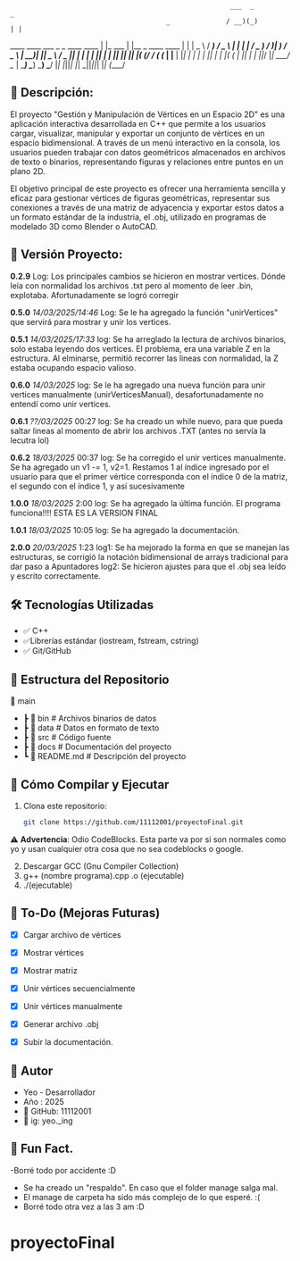                                                            ___  _                _
                                           _              / __)(_)              | |
 ____    ____   ___   _   _   ____   ____ | |_    ___    | |__  _  ____    ____ | |
|  _ \  / ___) / _ \ | | | | / _  ) / ___)|  _)  / _ \   |  __)| ||  _ \  / _  || |
| | | || |    | |_| || |_| |( (/ / ( (___ | |__ | |_| |  | |   | || | | |( ( | || |
| ||_/ |_|     \___/  \__  | \____) \____) \___) \___/   |_|   |_||_| |_| \_||_||_|
|_|                  (____/

## 🚀 Descripción:
El proyecto "Gestión y Manipulación de Vértices en un Espacio 2D" es una aplicación interactiva desarrollada en C++ que permite a los usuarios cargar, visualizar, manipular y exportar un conjunto de vértices en un espacio bidimensional. A través de un menú interactivo en la consola, los usuarios pueden trabajar con datos geométricos almacenados en archivos de texto o binarios, representando figuras y relaciones entre puntos en un plano 2D.

El objetivo principal de este proyecto es ofrecer una herramienta sencilla y eficaz para gestionar vértices de figuras geométricas, representar sus conexiones a través de una matriz de adyacencia y exportar estos datos a un formato estándar de la industria, el .obj, utilizado en programas de modelado 3D como Blender o AutoCAD.

## 📍 Versión Proyecto:
**0.2.9**
Log: Los principales cambios se hicieron en mostrar vertices. Dónde leía con normalidad los archivos .txt pero al momento de leer .bin, explotaba. Afortunadamente se logró corregir

**0.5.0**
_14/03/2025/14:46_
Log: Se le ha agregado la función "unirVertices" que servirá para mostrar y unir los vertices. 

**0.5.1**
_14/03/2025/17:33_
log: Se ha arreglado la lectura de archivos binarios, solo estaba leyendo dos vertices. El problema, era una variable Z en la estructura. Al elminarse, permitió recorrer las lineas con normalidad, la Z estaba ocupando espacio valioso.

**0.6.0**
_14/03/2025_
log: Se le ha agregado una nueva función para unir vertices manualmente (unirVerticesManual), desafortunadamente no entendí como unir vertices.

**0.6.1**
_??/03/2025_ 00:27
log: Se ha creado un while nuevo, para que pueda saltar lineas al momento de abrir los archivos .TXT (antes no servía la lecutra lol)

**0.6.2**
_18/03/2025_ 00:37
log: Se ha corregido el unir vertices manualmente. Se ha agregado un v1 -= 1, v2=1. Restamos 1 al índice ingresado por el usuario para que el primer vértice corresponda con el índice 0 de la matriz, el segundo con el índice 1, y así sucesivamente

**1.0.0**
_18/03/2025_ 2:00 
log: Se ha agregado la última función. El programa funciona!!!! ESTA ES LA VERSION FINAL

**1.0.1**
_18/03/2025_ 10:05
log: Se ha agregado la documentación. 

**2.0.0**
_20/03/2025_ 1:23 
log1: Se ha mejorado la forma en que se manejan las estructuras, se corrigió la notación bidimensional de arrays tradicional para dar paso a Apuntadores 
log2: Se hicieron ajustes para que el .obj sea leído y escrito correctamente.

## 🛠️ Tecnologías Utilizadas
- ✅ C++
- ✅Librerías estándar (iostream, fstream, cstring)
- ✅ Git/GitHub

## 📂 Estructura del Repositorio
📂 main
- ┣ 📂 bin        # Archivos binarios de datos
- ┣ 📂 data       # Datos en formato de texto
- ┣ 📂 src        # Código fuente
- ┣ 📂 docs       # Documentación del proyecto
- ┗ 📄 README.md  # Descripción del proyecto


## 🔧 Cómo Compilar y Ejecutar
1. Clona este repositorio:  
   ```bash
   git clone https://github.com/11112001/proyectoFinal.git

⚠️ **Advertencia**: Odio CodeBlocks. Esta parte va por si son normales como yo y usan cualquier otra cosa que no sea 
codeblocks o google.

2. Descargar GCC (Gnu Compiler Collection)
3. g++ (nombre programa).cpp .o (ejecutable)
4. ./(ejecutable)

## 🚀 To-Do (Mejoras Futuras)
- [x] Cargar archivo de vértices  
- [x] Mostrar vértices  
- [x] Mostrar matriz  
- [x] Unir vértices secuencialmente  
- [x] Unir vértices manualmente  
- [x] Generar archivo .obj
- [x] Subir la documentación.



## 📌 Autor
- Yeo - Desarrollador
- Año : 2025
- 🔗 GitHub: 11112001
- 🔗 ig: yeo._ing

## 📌 Fun Fact.
-Borré todo por accidente :D
- Se ha creado un "respaldo". En caso que el folder manage salga mal.
- El manage de carpeta ha sido más complejo de lo que esperé. :(
- Borré todo otra vez a las 3 am :D

# proyectoFinal
